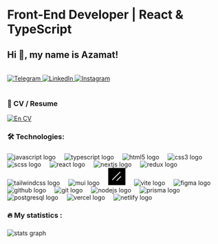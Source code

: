 <div align="start">
  <h1> Front-End Developer | React & TypeScript</h1>
  <h2>Hi 👋, my name is Azamat!</h2>
  

  <br/>

  <div>
    <a href="https://t.me/NKernel" target="_blank">
      <img src="https://img.shields.io/badge/Telegram-2CA5E0?style=for-the-badge&logo=telegram&logoColor=white" alt="Telegram" />
    </a>
    <a href="https://www.linkedin.com/in/azamat-uzakov-6b4188348/" target="_blank">
      <img src="https://img.shields.io/badge/LinkedIn-0A66C2?style=for-the-badge&logo=linkedin&logoColor=white" alt="LinkedIn" />
    </a>
    <a href="https://www.instagram.com/18_.aza._1?igsh=czhuaW1lM2NvZ2Vw" target="_blank">
      <img src="https://img.shields.io/badge/Instagram-E4405F?style=for-the-badge&logo=instagram&logoColor=white" alt="Instagram" />
    </a>
  </div>
</div>
<br>


###


<h3 align="left">📄 CV / Resume</h3>

<div align="left">
  <a href="https://docs.google.com/document/d/1zUHIMtTrAuGWk_ZhViWfnevpw3LxN8M-f-2Kt4gkqjs/edit?usp=sharing" target="_blank">
    <img src="https://img.shields.io/badge/CV%20(En)-FF9800?style=for-the-badge&logo=adobeacrobatreader&logoColor=white" alt=" En CV" />
  </a>
</div>


###
###

<h3 align="left">🛠 Technologies:</h3>


###

<div align="left">
<!-- Языки программирования -->
<img src="https://cdn.jsdelivr.net/gh/devicons/devicon/icons/javascript/javascript-original.svg" height="40" alt="javascript logo" />
<img width="12" />
<img src="https://cdn.jsdelivr.net/gh/devicons/devicon/icons/typescript/typescript-original.svg" height="40" alt="typescript logo" />
<img width="12" />

<!-- Фронтенд-технологии -->
<img src="https://cdn.jsdelivr.net/gh/devicons/devicon/icons/html5/html5-original.svg" height="40" alt="html5 logo" />
<img width="12" />
<img src="https://cdn.jsdelivr.net/gh/devicons/devicon/icons/css3/css3-original.svg" height="40" alt="css3 logo" />
<img width="12" />
<img src="https://cdn.jsdelivr.net/gh/devicons/devicon/icons/sass/sass-original.svg" height="40" alt="scss logo" />
<img width="12" />


<!-- Фреймворки и библиотеки -->
<img src="https://cdn.jsdelivr.net/gh/devicons/devicon/icons/react/react-original.svg" height="40" alt="react logo" />
<img width="12" />
<img src="https://cdn.jsdelivr.net/gh/devicons/devicon/icons/nextjs/nextjs-original.svg" height="40" alt="nextjs logo" />
<img width="12" />
<img src="https://cdn.jsdelivr.net/gh/devicons/devicon/icons/redux/redux-original.svg" height="40" alt="redux logo" />
<img width="12" />

<!-- Стилизация -->
<img src="https://skillicons.dev/icons?i=tailwind" height="40" alt="tailwindcss logo" />
<img width="12" />

<img src="https://skillicons.dev/icons?i=mui" height="40" alt="mui logo" />
<img width="12" />

<img src="./publick/shadcn.png" height="40" alt="shadcn logo" />
<img width="12" />

<!-- Сборщики и инструменты -->
<img src="https://skillicons.dev/icons?i=vite" height="40" alt="vite logo" />
<img width="12" />

<!-- Здесь можно добавить UI-библиотеки, если они есть -->

<!-- Дизайн-инструменты -->
<img src="https://skillicons.dev/icons?i=figma" height="40" alt="figma logo" />
<img width="12" />

<!-- Контроль версий -->
<img src="https://skillicons.dev/icons?i=github" height="40" alt="github logo" />
<img width="12" />
<img src="https://skillicons.dev/icons?i=git" height="40" alt="git logo" />
<img width="12" />

<!-- Backend -->
<img src="https://skillicons.dev/icons?i=nodejs" height="40" alt="nodejs logo" />
<img width="12" />

<!-- ORM -->
<img src="https://skillicons.dev/icons?i=prisma" height="40" alt="prisma logo" />
<img width="12" />

<!-- Базы данных -->
<img src="https://skillicons.dev/icons?i=postgresql" height="40" alt="postgresql logo" />
<img width="12" />

<!-- Хостинг / деплой -->
<img src="./publick/vercel.ico" height="40" alt="vercel logo" />
<img width="12" /> 
<img src="https://www.vectorlogo.zone/logos/netlify/netlify-icon.svg" height="40" alt="netlify logo" />
<img width="12" />



</div>

###
###

<h3 align="left">🔥   My statistics :</h3>

###




###

<div align="left">
<img  src="https://github-readme-stats.vercel.app/api?username=AzamatUzakov&show_icons=true&theme=dracula" height="150" alt="stats graph" />


</div>

###
